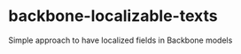 backbone-localizable-texts
==========================

Simple approach to have localized fields in Backbone models
